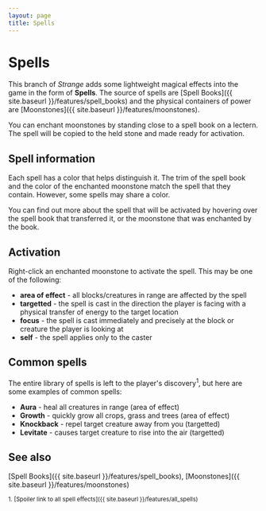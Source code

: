 ```yaml
---
layout: page
title: Spells
---
```


# Spells

This branch of *Strange* adds some lightweight magical effects into the game in the form of **Spells**. The source of spells are [Spell Books]({{ site.baseurl }}/features/spell_books) and the physical containers of power are [Moonstones]({{ site.baseurl }}/features/moonstones).

You can enchant moonstones by standing close to a spell book on a lectern. The spell will be copied to the held stone and made ready for activation.

## Spell information

Each spell has a color that helps distinguish it. The trim of the spell book and the color of the enchanted moonstone match the spell that they contain. However, some spells may share a color.

You can find out more about the spell that will be activated by hovering over the spell book that transferred it, or the moonstone that was enchanted by the book.

## Activation

Right-click an enchanted moonstone to activate the spell. This may be one of the following:
* **area of effect** - all blocks/creatures in range are affected by the spell
* **targetted** - the spell is cast in the direction the player is facing with a physical transfer of energy to the target location
* **focus** - the spell is cast immediately and precisely at the block or creature the player is looking at
* **self** - the spell applies only to the caster

## Common spells

The entire library of spells is left to the player's discovery<sup>1</sup>, but here are some examples of common spells:
* **Aura** - heal all creatures in range (area of effect)
* **Growth** - quickly grow all crops, grass and trees (area of effect)
* **Knockback** - repel target creature away from you (targetted)
* **Levitate** - causes target creature to rise into the air (targetted)

## See also

[Spell Books]({{ site.baseurl }}/features/spell_books), [Moonstones]({{ site.baseurl }}/features/moonstones)

<small>1. [Spoiler link to all spell effects]({{ site.baseurl }}/features/all_spells)</small>